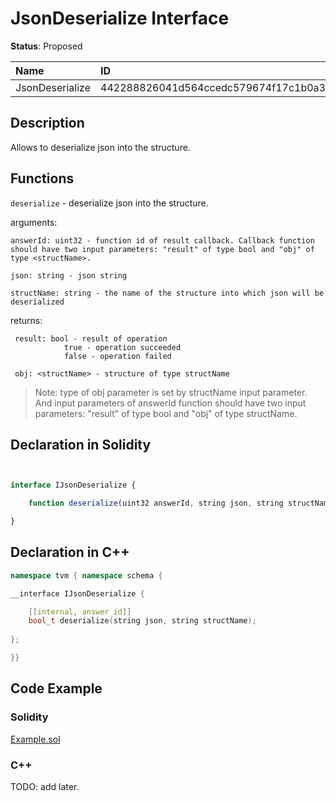 # JsonDeserialize Interface

**Status**: Proposed

| Name      		| ID                                                                |
| :--------------------	| :---------------------------------------------------------------- |
| JsonDeserialize       | 442288826041d564ccedc579674f17c1b0a3452df799656a9167a41ab270ec19  |

## Description

Allows to deserialize json into the structure.

## Functions

`deserialize` - deserialize json into the structure.

arguments: 

    answerId: uint32 - function id of result callback. Callback function should have two input parameters: "result" of type bool and "obj" of type <structName>.

    json: string - json string
    
    structName: string - the name of the structure into which json will be deserialized

returns: 

     result: bool - result of operation
				true - operation succeeded
				false - operation failed

     obj: <structName> - structure of type structName

>Note: type of obj parameter is set by structName input parameter. And input parameters of answerId function should have two input parameters: "result" of type bool and "obj" of type structName.

		
## Declaration in Solidity

```jsx


interface IJsonDeserialize {

    function deserialize(uint32 answerId, string json, string structName) external returns (bool result);

}
```

## Declaration in C++

```cpp
namespace tvm { namespace schema {

__interface IJsonDeserialize {

	[[internal, answer_id]]
	bool_t deserialize(string json, string structName);
	
};

}}
```

## Code Example

### Solidity

[Example.sol](examples/Example.sol)

### C++

TODO: add later.
